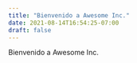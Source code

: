 ```yaml
---
title: "Bienvenido a Awesome Inc."
date: 2021-08-14T16:54:25-07:00
draft: false
---
```


Bienvenido a Awesome Inc.


